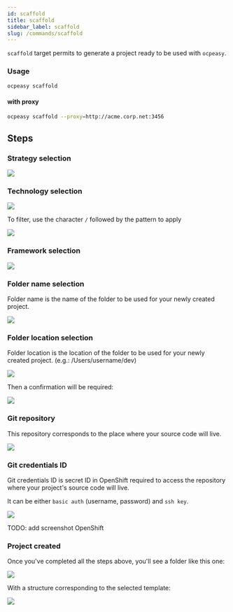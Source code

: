 ```yaml
---
id: scaffold
title: scaffold
sidebar_label: scaffold
slug: /commands/scaffold
---
```


`scaffold` target permits to generate a project ready to be used with `ocpeasy`.


### Usage

```bash
ocpeasy scaffold
```

#### with proxy

```bash
ocpeasy scaffold --proxy=http://acme.corp.net:3456
```

## Steps

### Strategy selection

<img src='/img/scaffold/strategy-selection.png' class='shadow' />

### Technology selection

<img src='/img/scaffold/technology-selection.png' class='shadow' />

To filter, use the character `/` followed by the pattern to apply

<img src='/img/scaffold/filter-technology.png' class='shadow' />

### Framework selection

<img src='/img/scaffold/framework-selection.png' class='shadow' />

### Folder name selection

Folder name is the name of the folder to be used for your newly created project.

<img src='/img/scaffold/folder-name-selection.png' class='shadow' />

### Folder location selection

Folder location is the location of the folder to be used for your newly created project. (e.g.: /Users/username/dev)

<img src='/img/scaffold/folder-location-selection.png' class='shadow' />


Then a confirmation will be required:

<img src='/img/scaffold/scaffold-confirmation.png' class='shadow' />

### Git repository

This repository corresponds to the place where your source code will live.

<img src='/img/scaffold/source-code-repository.png' class='shadow' />

### Git credentials ID

Git credentials ID is secret ID in OpenShift required to access the repository where your project's source code will live.

It can be either `basic auth` (username, password) and `ssh key`.

<img src='/img/scaffold/source-code-credential-id.png' class='shadow' />

TODO: add screenshot OpenShift

### Project created

Once you've completed all the steps above, you'll see a folder like this one:

<img src='/img/scaffold/project-created.png' class='shadow' />

With a structure corresponding to the selected template:

<img src='/img/scaffold/project-created-structure.png' class='shadow' />